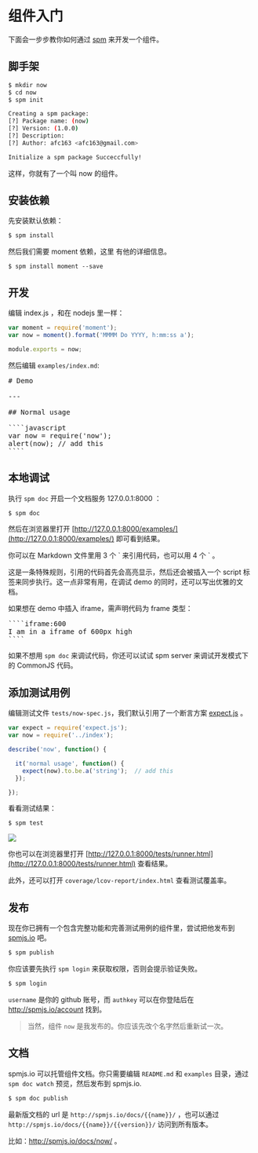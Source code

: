 
# 组件入门

下面会一步步教你如何通过 [spm](https://github.com/spmjs/spm) 来开发一个组件。

## 脚手架

```bash
$ mkdir now
$ cd now
$ spm init
```

```bash
Creating a spm package:
[?] Package name: (now)
[?] Version: (1.0.0)
[?] Description:
[?] Author: afc163 <afc163@gmail.com>

Initialize a spm package Succeccfully!
```

这样，你就有了一个叫 now 的组件。

## 安装依赖

先安装默认依赖：

```bash
$ spm install
```

然后我们需要 moment 依赖，这里 有他的详细信息。

```
$ spm install moment --save
```

## 开发

编辑 index.js ，和在 nodejs 里一样：

```javascript
var moment = require('moment');
var now = moment().format('MMMM Do YYYY, h:mm:ss a');

module.exports = now;
```

然后编辑 `examples/index.md`:

<pre>
# Demo

---

## Normal usage

````javascript
var now = require('now');
alert(now); // add this
````
</pre>

## 本地调试

执行 `spm doc` 开启一个文档服务 127.0.0.1:8000 ：

```bash
$ spm doc
```

然后在浏览器里打开 [http://127.0.0.1:8000/examples/](http://127.0.0.1:8000/examples/) 即可看到结果。

你可以在 Markdown 文件里用 3 个 &#96; 来引用代码，也可以用 4 个 &#96; 。

这是一条特殊规则，引用的代码首先会高亮显示，然后还会被插入一个 script 标签来同步执行。这一点非常有用，在调试 demo 的同时，还可以写出优雅的文档。

如果想在 demo 中插入 iframe，需声明代码为 frame 类型：

<pre>
````iframe:600
I am in a iframe of 600px high
````
</pre>

如果不想用 `spm doc` 来调试代码，你还可以试试 spm server 来调试开发模式下的 CommonJS 代码。

## 添加测试用例

编辑测试文件 `tests/now-spec.js`，我们默认引用了一个断言方案 [expect.js](http://spmjs.io/package/expect.js) 。

```javascript
var expect = require('expect.js');
var now = require('../index');

describe('now', function() {

  it('normal usage', function() {
    expect(now).to.be.a('string');  // add this
  });

});
```

看看测试结果：

```bash
$ spm test
```

![](https://t.alipayobjects.com/images/T1GjRfXiBaXXXXXXXX.png)

你也可以在浏览器里打开 [http://127.0.0.1:8000/tests/runner.html](http://127.0.0.1:8000/tests/runner.html) 查看结果。

此外，还可以打开 `coverage/lcov-report/index.html` 查看测试覆盖率。

## 发布

现在你已拥有一个包含完整功能和完善测试用例的组件里，尝试把他发布到 [spmjs.io](http://spmjs.io/) 吧。

```bash
$ spm publish
```

你应该要先执行 `spm login` 来获取权限，否则会提示验证失败。

```bash
$ spm login
```

`username` 是你的 github 账号，而 `authkey` 可以在你登陆后在 http://spmjs.io/account 找到。

> 当然，组件 `now` 是我发布的。你应该先改个名字然后重新试一次。

## 文档

spmjs.io 可以托管组件文档。你只需要编辑 `README.md` 和 `examples` 目录，通过 `spm doc watch` 预览，然后发布到 spmjs.io.

```bash
$ spm doc publish
```

最新版文档的 url 是 `http://spmjs.io/docs/{{name}}/` ，也可以通过 `http://spmjs.io/docs/{{name}}/{{version}}/` 访问到所有版本。

比如：http://spmjs.io/docs/now/ 。


